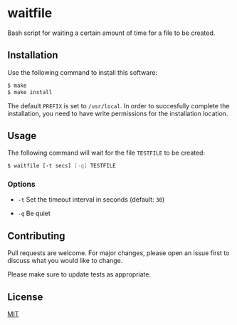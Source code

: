 # waitfile

Bash script for waiting a certain amount of time for a file to be created.

## Installation

Use the following command to install this software:

```bash
$ make
$ make install
```

The default `PREFIX` is set to `/usr/local`.  In order to succesfully complete the installation, you need to have write permissions for the installation location.

## Usage

The following command will wait for the file `TESTFILE` to be created:

```bash
$ waitfile [-t secs] [-q] TESTFILE
```

### Options

+ `-t` Set the timeout interval in seconds (default: `30`)

+ `-q` Be quiet


## Contributing

Pull requests are welcome. For major changes, please open an issue first to discuss what you would like to change.

Please make sure to update tests as appropriate.

## License

[MIT](https://choosealicense.com/licenses/mit/)
